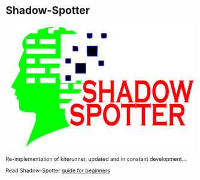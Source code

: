 # Shadow-Spotter

![](/hack/shadowspotter.png)

Re-implementation of kiterunner, updated and in constant development...

Read Shadow-Spotter [guide for beginners](https://snakesecurity.org/blog/shadow-spotter-next-gen-content-discovery/)

